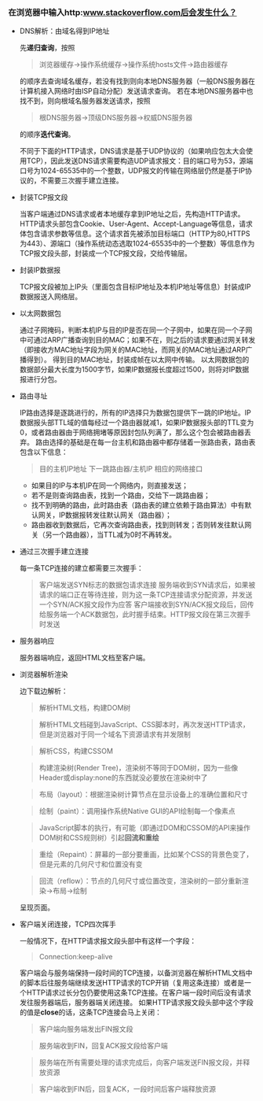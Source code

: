 ### 在浏览器中输入http:www.stackoverflow.com后会发生什么？

- DNS解析：由域名得到IP地址

  先**递归查询**，按照

	>浏览器缓存->操作系统缓存->操作系统hosts文件->路由器缓存

  的顺序去查询域名缓存，若没有找到则向本地DNS服务器（一般DNS服务器在计算机接入网络时由ISP自动分配）发送请求查询。
 若在本地DNS服务器中也找不到，则向根域名服务器发送请求，按照
 
	>根DNS服务器->顶级DNS服务器->权威DNS服务器

  的顺序**迭代查询**。
  
  不同于下面的HTTP请求，DNS请求是基于UDP协议的（如果响应包太大会使用TCP），因此发送DNS请求需要构造UDP请求报文：目的端口号为53，源端口号为1024-65535中的一个整数，UDP报文的传输在网络层仍然是基于IP协议的，不需要三次握手建立连接。
- 封装TCP报文段

  当客户端通过DNS请求或者本地缓存拿到IP地址之后，先构造HTTP请求。HTTP请求头部包含Cookie、User-Agent、Accept-Language等信息，请求体包含请求参数等信息。这个请求首先被添加目标端口（HTTP为80,HTTPS为443）、源端口（操作系统动态选取1024-65535中的一个整数）等信息作为TCP报文段头部，封装成一个TCP报文段，交给传输层。
- 封装IP数据报

  TCP报文段被加上IP头（里面包含目标IP地址及本机IP地址等信息）封装成IP数据报送入网络层。
- 以太网数据包

  通过子网掩码，判断本机IP与目的IP是否在同一个子网中，如果在同一个子网中可通过ARP广播查询到目的MAC；如果不在，则之后的请求要通过网关转发（即接收方MAC地址字段为网关的MAC地址，而网关的MAC地址通过ARP广播得到）。
得到目的MAC地址，封装成帧在以太网中传输。
以太网数据包的数据部分最大长度为1500字节，如果IP数据报长度超过1500，则将对IP数据报进行分包。
- 路由寻址

  IP路由选择是逐跳进行的，所有的IP选择只为数据包提供下一跳的IP地址。IP数据报头部TTL域的值每经过一个路由器就减1，如果IP数据报头部的TTL变为0，或者路由器由于网络拥堵等原因封包队列满了，那么这个包会被路由器丢弃。
路由选择的基础是在每一台主机和路由器中都存储着一张路由表，路由表包含以下信息：

	>目的主机IP地址
	>下一跳路由器/主机IP
	>相应的网络接口

	- 如果目的IP与本机IP在同一个网络内，则直接发送；	
	- 若不是则查询路由表，找到一个路由，交给下一跳路由器；
	- 找不到明确的路由，此时路由表（路由表的建立依赖于路由算法）中有默认网关，IP数据报转发往默认网关（路由器）；
	- 路由器收到数据后，它再次查询路由表，找到则转发；否则转发往默认网关（另一个路由器），当TTL减为0时不再转发。
- 通过三次握手建立连接

  每一条TCP连接的建立都需要三次握手：

	>客户端发送SYN标志的数据包请求连接
	>服务端收到SYN请求后，如果被请求的端口正在等待连接，则为这一条TCP连接请求分配资源，并发送一个SYN/ACK报文段作为应答
	>客户端接收到SYN/ACK报文段后，回传给服务端一个ACK数据包，此时握手结束。HTTP报文段在第三次握手时发送
- 服务器响应

  服务器端响应，返回HTML文档至客户端。
- 浏览器解析渲染

  边下载边解析：

    >解析HTML文档，构建DOM树
    
    >解析HTML文档碰到JavaScript、CSS脚本时，再次发送HTTP请求，但是浏览器对于同一个域名下资源请求有并发限制
    
    >解析CSS，构建CSSOM
    
    >构建渲染树(Render Tree)，渲染树不等同于DOM树，因为一些像Header或display:none的东西就没必要放在渲染树中了
    
    >布局（layout）：根据渲染树计算节点在显示设备上的准确位置和尺寸
    
    >绘制（paint）：调用操作系统Native GUI的API绘制每一个像素点
    
    >JavaScript脚本的执行，有可能（即通过DOM和CSSOM的API来操作DOM树和CSS规则树）引起**回流和重绘**
    
    >重绘（Repaint）：屏幕的一部分要重画，比如某个CSS的背景色变了，但是元素的几何尺寸和位置没有变
    
    >回流（reflow）：节点的几何尺寸或位置改变，渲染树的一部分重新渲染->布局->绘制

  呈现页面。
- 客户端关闭连接，TCP四次挥手

  一般情况下，在HTTP请求报文段头部中有这样一个字段：

	>Connection:keep-alive
	
   客户端会与服务端保持一段时间的TCP连接，以备浏览器在解析HTML文档中的脚本后往服务端继续发送HTTP请求的TCP开销（复用这条连接）或者是一个HTTP请求过长分包仍要使用这条TCP连接。在客户端一段时间后没有请求发往服务器端后，服务器端关闭连接。
如果HTTP请求报文段头部中这个字段的值是**close**的话，这条TCP连接会马上关闭：

    >客户端向服务端发出FIN报文段
    
    >服务端收到FIN，回复ACK报文段给客户端
    
    >服务端在所有需要处理的请求完成后，向客户端发送FIN报文段，并释放资源 
    
    >客户端收到FIN后，回复ACK，一段时间后客户端释放资源
